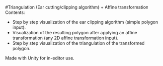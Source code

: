 #Triangulation (Ear cutting/clipping algorithm) + Affine transformation
Contents:
* Step by step visualization of the ear clipping algorithm (simple polygon input).
* Visualization of the resulting polygon after applying an affine transformation (any 2D affine transformation input).
* Step by step visualization of the triangulation of the transformed polygon.

Made with Unity for in-editor use.